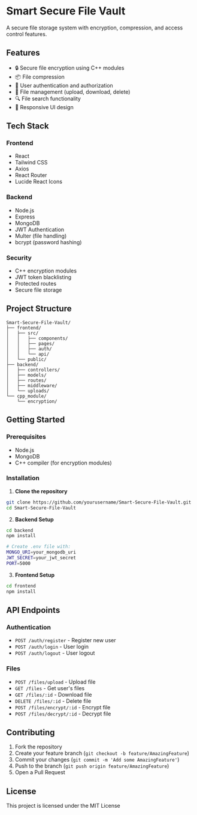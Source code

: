 # Smart Secure File Vault

A secure file storage system with encryption, compression, and access control features.

## Features

- 🔒 Secure file encryption using C++ modules
- 📦 File compression
- 👤 User authentication and authorization
- 📁 File management (upload, download, delete)
- 🔍 File search functionality
- 📱 Responsive UI design

## Tech Stack

### Frontend
- React
- Tailwind CSS
- Axios
- React Router
- Lucide React Icons

### Backend
- Node.js
- Express
- MongoDB
- JWT Authentication
- Multer (file handling)
- bcrypt (password hashing)

### Security
- C++ encryption modules
- JWT token blacklisting
- Protected routes
- Secure file storage

## Project Structure

```
Smart-Secure-File-Vault/
├── frontend/
│   ├── src/
│   │   ├── components/
│   │   ├── pages/
│   │   ├── auth/
│   │   └── api/
│   └── public/
├── backend/
│   ├── controllers/
│   ├── models/
│   ├── routes/
│   ├── middleware/
│   └── uploads/
└── cpp_module/
    └── encryption/
```

## Getting Started

### Prerequisites
- Node.js
- MongoDB
- C++ compiler (for encryption modules)

### Installation

1. **Clone the repository**
```bash
git clone https://github.com/yourusername/Smart-Secure-File-Vault.git
cd Smart-Secure-File-Vault
```

2. **Backend Setup**
```bash
cd backend
npm install

# Create .env file with:
MONGO_URI=your_mongodb_uri
JWT_SECRET=your_jwt_secret
PORT=5000
```

3. **Frontend Setup**
```bash
cd frontend
npm install
```

## API Endpoints

### Authentication
- `POST /auth/register` - Register new user
- `POST /auth/login` - User login
- `POST /auth/logout` - User logout

### Files
- `POST /files/upload` - Upload file
- `GET /files` - Get user's files
- `GET /files/:id` - Download file
- `DELETE /files/:id` - Delete file
- `POST /files/encrypt/:id` - Encrypt file
- `POST /files/decrypt/:id` - Decrypt file

## Contributing

1. Fork the repository
2. Create your feature branch (`git checkout -b feature/AmazingFeature`)
3. Commit your changes (`git commit -m 'Add some AmazingFeature'`)
4. Push to the branch (`git push origin feature/AmazingFeature`)
5. Open a Pull Request

## License

This project is licensed under the MIT License